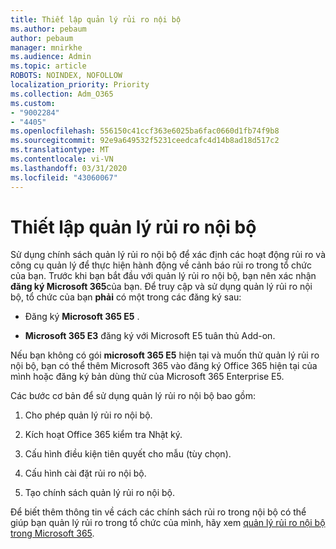 ```yaml
---
title: Thiết lập quản lý rủi ro nội bộ
ms.author: pebaum
author: pebaum
manager: mnirkhe
ms.audience: Admin
ms.topic: article
ROBOTS: NOINDEX, NOFOLLOW
localization_priority: Priority
ms.collection: Adm_O365
ms.custom:
- "9002284"
- "4405"
ms.openlocfilehash: 556150c41ccf363e6025ba6fac0660d1fb74f9b8
ms.sourcegitcommit: 92e9a649532f5231ceedcafc4d14b8ad18d517c2
ms.translationtype: MT
ms.contentlocale: vi-VN
ms.lasthandoff: 03/31/2020
ms.locfileid: "43060067"
---
```

# <a name="set-up-insider-risk-management"></a>Thiết lập quản lý rủi ro nội bộ

Sử dụng chính sách quản lý rủi ro nội bộ để xác định các hoạt động rủi ro và công cụ quản lý để thực hiện hành động về cảnh báo rủi ro trong tổ chức của bạn. Trước khi bạn bắt đầu với quản lý rủi ro nội bộ, bạn nên xác nhận **đăng ký Microsoft 365**của bạn. Để truy cập và sử dụng quản lý rủi ro nội bộ, tổ chức của bạn **phải** có một trong các đăng ký sau:

- Đăng ký **Microsoft 365 E5** .

- **Microsoft 365 E3** đăng ký với Microsoft E5 tuân thủ Add-on.

Nếu bạn không có gói **microsoft 365 E5** hiện tại và muốn thử quản lý rủi ro nội bộ, bạn có thể thêm Microsoft 365 vào đăng ký Office 365 hiện tại của mình hoặc đăng ký bản dùng thử của Microsoft 365 Enterprise E5.

Các bước cơ bản để sử dụng quản lý rủi ro nội bộ bao gồm:

1. Cho phép quản lý rủi ro nội bộ.

2. Kích hoạt Office 365 kiểm tra Nhật ký.

3. Cấu hình điều kiện tiên quyết cho mẫu (tùy chọn).

4. Cấu hình cài đặt rủi ro nội bộ.

5. Tạo chính sách quản lý rủi ro nội bộ.

Để biết thêm thông tin về cách các chính sách rủi ro trong nội bộ có thể giúp bạn quản lý rủi ro trong tổ chức của mình, hãy xem [quản lý rủi ro nội bộ trong Microsoft 365](https://go.microsoft.com/fwlink/?linkid=2123907).
